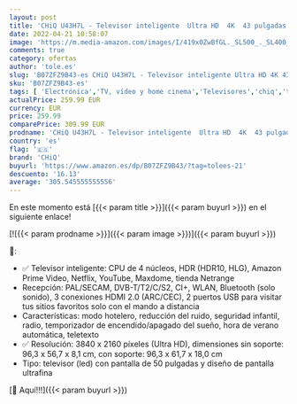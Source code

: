 ```yaml
---
layout: post
title: 'CHiQ U43H7L - Televisor inteligente  Ultra HD  4K  43 pulgadas  HDR10/HLG  wifi  Bluetooth  Prime Video  Netflix 5.1  YouTube Kids  3 conexiones HDMI  2 puertos USB  sin marco'
date: 2022-04-21 10:58:07
image: 'https://m.media-amazon.com/images/I/419x0ZwBfGL._SL500_._SL400_.jpg'
comments: true
category: ofertas
author: 'tole.es'
slug: 'B07ZFZ9B43-es CHiQ U43H7L - Televisor inteligente Ultra HD 4K 43...'
sku: 'B07ZFZ9B43-es'
tags: [ 'Electrónica','TV, vídeo y home cinema','Televisores','chiq','televisor','🇪🇸', ]
actualPrice: 259.99 EUR
currency: EUR
price: 259.99
comparePrice: 309.99 EUR
prodname: 'CHiQ U43H7L - Televisor inteligente  Ultra HD  4K  43 pulgadas  HDR10/HLG  wifi  Bluetooth  Prime Video  Netflix 5.1  YouTube Kids  3 conexiones HDMI  2 puertos USB  sin marco'
country: 'es'
flag: '🇪🇸'
brand: 'CHiQ'
buyurl: 'https://www.amazon.es/dp/B07ZFZ9B43/?tag=tolees-21'
descuento: '16.13'
average: '305.545555555556'
---
```


En este momento está [{{< param title >}}]({{< param buyurl >}}) en el siguiente enlace!

[![{{< param prodname >}}]({{< param image >}})]({{< param buyurl >}})

🔎:

- ✅ Televisor inteligente: CPU de 4 núcleos, HDR (HDR10, HLG), Amazon Prime Video, Netflix, YouTube, Maxdome, tienda Netrange
- Recepción: PAL/SECAM, DVB-T/T2/C/S2, CI+, WLAN, Bluetooth (solo sonido), 3 conexiones HDMI 2.0 (ARC/CEC), 2 puertos USB para visitar tus sitios favoritos solo con el mando a distancia
- Características: modo hotelero, reducción del ruido, seguridad infantil, radio, temporizador de encendido/apagado del sueño, hora de verano automática, teletexto
- ✅ Resolución: 3840 x 2160 píxeles (Ultra HD), dimensiones sin soporte: 96,3 x 56,7 x 8,1 cm, con soporte: 96,3 x 61,7 x 18,0 cm
- Tipo: televisor (led) con pantalla de 50 pulgadas y diseño de pantalla ultrafina

[🛒 Aquí!!!]({{< param buyurl >}})

